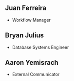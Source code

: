 ## Juan Ferreira
 - Workflow Manager

## Bryan Julius
 - Database Systems Engineer

## Aaron Yemisrach
 - External Communicator
